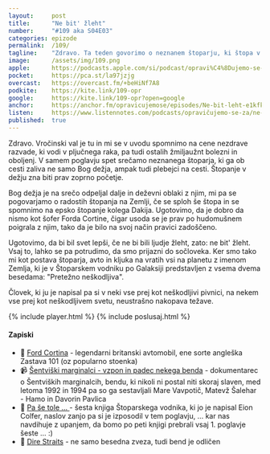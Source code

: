 ```yaml
---
layout: 	post
title:  	"Ne bit' žleht"
number: 	"#109 aka S04E03"
categories:	epizode
permalink:	/109/
tagline: 	"Zdravo. Ta teden govorimo o neznanem štoparju, ki štopa v dežju in o šoferju Forda Cortine. In o tem, da ne bit' žleht."
image:		/assets/img/109.png
apple:		https://podcasts.apple.com/si/podcast/opravi%C4%8Dujemo-se-za-vse-nev%C5%A1e%C4%8Dnosti/id1514750013?i=1000567792589
pocket:		https://pca.st/la97jzjg
overcast:	https://overcast.fm/+beHiNf7A8
podkite:	https://kite.link/109-opr
google:		https://kite.link/109-opr?open=google
anchor:		https://anchor.fm/opravicujemose/episodes/Ne-bit-leht-e1kfkof
listen:		https://www.listennotes.com/podcasts/opravičujemo-se-za/ne-bit-žleht-k_SKGYqhzd1/embed/
published:	true
---
```


Zdravo. Vročinski val je tu in mi se v uvodu spomnimo na cene nezdrave razvade, ki vodi v pljučnega raka, pa tudi ostalih žmiljaužnt bolezni in oboljenj. V samem poglavju spet srečamo neznanega štoparja, ki ga ob cesti zaliva ne samo Bog dežja, ampak tudi plebejci na cesti. Štopanje v dežju zna biti prav zoprno početje. 

Bog dežja je na srečo odpeljal dalje in deževni oblaki z njim, mi pa se pogovarjamo o radostih štopanja na Zemlji, če se sploh še štopa in se spomnimo na epsko štopanje kolega Dakija. Ugotovimo, da je dobro da nismo kot šofer Forda Cortine, čigar usoda se je prav po hudomušnem poigrala z njim, tako da je bilo na svoj način pravici zadoščeno. 

Ugotovimo, da bi bil svet lepši, če ne bi bili ljudje žleht, zato: ne bit' žleht. Vsaj to, lahko se pa potrudimo, da smo prijazni do sočloveka. Ker smo tako mi kot postava štoparja, avto in kljuka na vratih vsi na planetu z imenom Zemlja, ki je v Štoparskem vodniku po Galaksiji predstavljen z vsema dvema besedama: "Pretežno neškodljiva". 

Človek, ki ju je napisal pa si v neki vse prej kot neškodljivi pivnici, na nekem vse prej kot neškodljivem svetu, neustrašno nakopava težave.

{% include player.html %}
{% include poslusaj.html %}

<!--break-->

#### Zapiski

- 🚗 [Ford Cortina](https://en.wikipedia.org/wiki/Ford_Cortina) - legendarni britanski avtomobil, ene sorte angleška Zastava 101 (oz popularno stoenka)
- 📹 [Šentviški marginalci - vzpon in padec nekega benda](https://www.youtube.com/watch?v=Esl2kNBSH-8) - dokumentarec o Šentviških marginalcih, bendu, ki nikoli ni postal niti skoraj slaven, med letoma 1992 in 1994 pa so ga sestavljali Mare Vavpotič, Matevž Šalehar - Hamo in Davorin Pavlica
- 📘 [Pa še tole ... ](https://zalozba-pivec.com/knjigarna/pa-se-tole-) - šesta knjiga Štoparskega vodnika, ki jo je napisal Eion Colfer, naslov zanjo pa si je izposodil v tem poglavju, ... kar nas navdihuje z upanjem, da bomo po peti knjigi prebrali vsaj 1. poglavje šeste ... :) 
- 🎸 [Dire Straits](https://en.wikipedia.org/wiki/Dire_Straits) - ne samo besedna zveza, tudi bend je odličen 